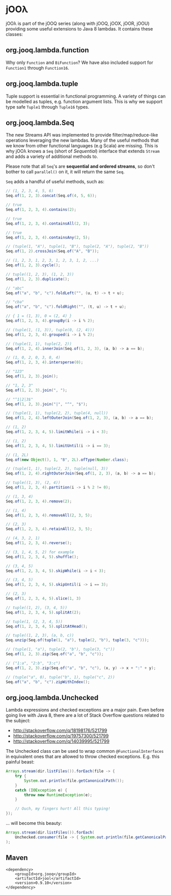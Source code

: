 jOOλ
====

jOOλ is part of the jOOQ series (along with jOOQ, jOOX, jOOR, jOOU) providing some useful extensions to Java 8 lambdas. It contains these classes:

org.jooq.lambda.function
------------------------

Why only `Function` and `BiFunction`? We have also included support for `Function1` through `Function16`.

org.jooq.lambda.tuple
---------------------

Tuple support is essential in functional programming. A variety of things can be modelled as tuples, e.g. function argument lists. This is why we support type safe `Tuple1` through `Tuple16` types.

org.jooq.lambda.Seq
-------------------

The new Streams API was implemented to provide filter/map/reduce-like operations leveraging the new lambdas.
Many of the useful methods that we know from other functional languages (e.g Scala) are missing. This is why jOOλ knows
a `Seq` (short of _Sequential_) interface that extends `Stream` and adds a variety of additional methods to.

Please note that all `Seq`'s are **sequential and ordered streams**, so don't bother to call `parallel()` on it, it will
return the same `Seq`.

`Seq` adds a handful of useful methods, such as:

```java
// (1, 2, 3, 4, 5, 6)
Seq.of(1, 2, 3).concat(Seq.of(4, 5, 6));

// true
Seq.of(1, 2, 3, 4).contains(2);

// true
Seq.of(1, 2, 3, 4).containsAll(2, 3);

// true
Seq.of(1, 2, 3, 4).containsAny(2, 5);

// (tuple(1, "A"), tuple(1, "B"), tuple(2, "A"), tuple(2, "B"))
Seq.of(1, 2).crossJoin(Seq.of("A", "B"));

// (1, 2, 3, 1, 2, 3, 1, 2, 3, 1, 2, ...)
Seq.of(1, 2, 3).cycle();

// tuple((1, 2, 3), (1, 2, 3))
Seq.of(1, 2, 3).duplicate();

// "abc"
Seq.of("a", "b", "c").foldLeft("", (u, t) -> t + u);

// "cba"
Seq.of("a", "b", "c").foldRight("", (t, u) -> t + u);

// { 1 = (1, 3), 0 = (2, 4) }
Seq.of(1, 2, 3, 4).groupBy(i -> i % 2);

// (tuple(1, (1, 3)), tuple(0, (2, 4)))
Seq.of(1, 2, 3, 4).grouped(i -> i % 2);

// (tuple(1, 1), tuple(2, 2))
Seq.of(1, 2, 4).innerJoin(Seq.of(1, 2, 3), (a, b) -> a == b);

// (1, 0, 2, 0, 3, 0, 4)
Seq.of(1, 2, 3, 4).intersperse(0);

// "123"
Seq.of(1, 2, 3).join();

// "1, 2, 3"
Seq.of(1, 2, 3).join(", ");

// "^1|2|3$"
Seq.of(1, 2, 3).join("|", "^", "$"); 

// (tuple(1, 1), tuple(2, 2), tuple(4, null))
Seq.of(1, 2, 4).leftOuterJoin(Seq.of(1, 2, 3), (a, b) -> a == b);

// (1, 2)
Seq.of(1, 2, 3, 4, 5).limitWhile(i -> i < 3);

// (1, 2)
Seq.of(1, 2, 3, 4, 5).limitUntil(i -> i == 3);

// (1, 2L)
Seq.of(new Object(), 1, "B", 2L).ofType(Number.class);

// (tuple(1, 1), tuple(2, 2), tuple(null, 3))
Seq.of(1, 2, 4).rightOuterJoin(Seq.of(1, 2, 3), (a, b) -> a == b);

// tuple((1, 3), (2, 4))
Seq.of(1, 2, 3, 4).partition(i -> i % 2 != 0);

// (1, 3, 4)
Seq.of(1, 2, 3, 4).remove(2);

// (1, 4)
Seq.of(1, 2, 3, 4).removeAll(2, 3, 5);

// (2, 3)
Seq.of(1, 2, 3, 4).retainAll(2, 3, 5);

// (4, 3, 2, 1)
Seq.of(1, 2, 3, 4).reverse();

// (3, 1, 4, 5, 2) for example
Seq.of(1, 2, 3, 4, 5).shuffle();

// (3, 4, 5)
Seq.of(1, 2, 3, 4, 5).skipWhile(i -> i < 3);

// (3, 4, 5)
Seq.of(1, 2, 3, 4, 5).skipUntil(i -> i == 3);

// (2, 3)
Seq.of(1, 2, 3, 4, 5).slice(1, 3)

// tuple((1, 2), (3, 4, 5))
Seq.of(1, 2, 3, 4, 5).splitAt(2);

// tuple(1, (2, 3, 4, 5))
Seq.of(1, 2, 3, 4, 5).splitAtHead();

// tuple((1, 2, 3), (a, b, c))
Seq.unzip(Seq.of(tuple(1, "a"), tuple(2, "b"), tuple(3, "c")));

// (tuple(1, "a"), tuple(2, "b"), tuple(3, "c"))
Seq.of(1, 2, 3).zip(Seq.of("a", "b", "c"));

// ("1:a", "2:b", "3:c")
Seq.of(1, 2, 3).zip(Seq.of("a", "b", "c"), (x, y) -> x + ":" + y);

// (tuple("a", 0), tuple("b", 1), tuple("c", 2))
Seq.of("a", "b", "c").zipWithIndex();
```

org.jooq.lambda.Unchecked
-------------------------

Lambda expressions and checked exceptions are a major pain. Even before going live with Java 8, there are a lot of Stack Overflow questions related to the subject:

- http://stackoverflow.com/q/18198176/521799
- http://stackoverflow.com/q/19757300/521799
- http://stackoverflow.com/q/14039995/521799

The Unchecked class can be used to wrap common `@FunctionalInterfaces` in equivalent ones that are allowed to throw checked exceptions. E.g. this painful beast:

```java
Arrays.stream(dir.listFiles()).forEach(file -> {
    try {
        System.out.println(file.getCanonicalPath());
    }
    catch (IOException e) {
        throw new RuntimeException(e);
    }

    // Ouch, my fingers hurt! All this typing!
});
```

... will become this beauty:

```java
Arrays.stream(dir.listFiles()).forEach(
    Unchecked.consumer(file -> { System.out.println(file.getCanonicalPath()); })
);
```

Maven
-----
```
<dependency>
	<groupId>org.jooq</groupId>
	<artifactId>jool</artifactId>
	<version>0.9.10</version>
</dependency>
```

